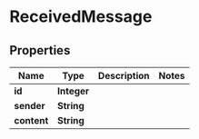 
# ReceivedMessage

## Properties
Name | Type | Description | Notes
------------ | ------------- | ------------- | -------------
**id** | **Integer** |  | 
**sender** | **String** |  | 
**content** | **String** |  | 



